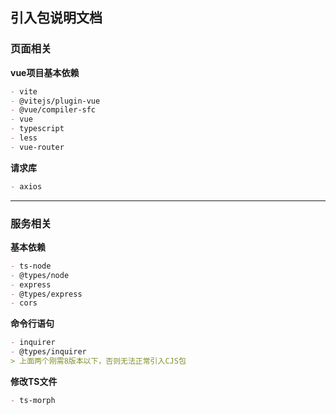 ## 引入包说明文档

### 页面相关
**vue项目基本依赖**

```markdown
- vite
- @vitejs/plugin-vue
- @vue/compiler-sfc
- vue
- typescript
- less
- vue-router
```



**请求库**

```markdown
- axios
```





-----

### 服务相关

**基本依赖**

```markdown
- ts-node
- @types/node
- express
- @types/express
- cors
```



**命令行语句**

```markdown
- inquirer
- @types/inquirer
> 上面两个刚需8版本以下，否则无法正常引入CJS包
```



**修改TS文件**

```markdown
- ts-morph
```

